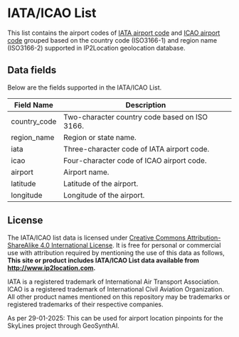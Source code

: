 # IATA/ICAO List
This list contains the airport codes of [IATA airport code](https://en.wikipedia.org/wiki/International_Air_Transport_Association_airport_code) and [ICAO airport code](https://en.wikipedia.org/wiki/International_Civil_Aviation_Organization_airport_code) grouped based on the country code (ISO3166-1) and region name (ISO3166-2) supported in IP2Location geolocation database.

## Data fields
Below are the fields supported in the IATA/ICAO List.

|Field Name|Description|
|---|---|
|country_code|Two-character country code based on ISO 3166.|
|region_name|Region or state name.|
|iata|Three-character code of IATA airport code.|
|icao|Four-character code of ICAO airport code.|
|airport|Airport name.|
|latitude|Latitude of the airport.|
|longitude|Longitude of the airport.|


## License
The IATA/ICAO list data is licensed under [Creative Commons Attribution-ShareAlike 4.0 International License](https://creativecommons.org/licenses/by-sa/4.0/). It is free for personal or commercial use with attribution required by mentioning the use of this data as follows,
**This site or product includes IATA/ICAO List data available from <a href="https://www.ip2location.com">http://www.ip2location.com</a>.**

IATA is a registered trademark of International Air Transport Association.   
ICAO is a registered trademark of International Civil Aviation Organization.   
All other product names mentioned on this repository may be trademarks or registered trademarks of their respective companies.


As per 29-01-2025: This can be used for airport location pinpoints for the SkyLines project through GeoSynthAI.
